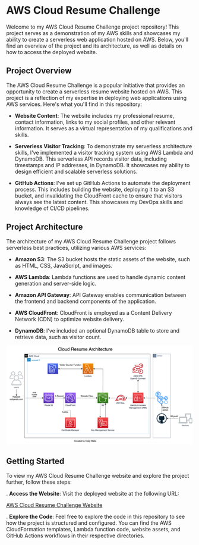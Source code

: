 # AWS Cloud Resume Challenge


Welcome to my AWS Cloud Resume Challenge project repository! This project serves as a demonstration of my AWS skills and showcases my ability to create a serverless web application hosted on AWS. Below, you'll find an overview of the project and its architecture, as well as details on how to access the deployed website.

## Project Overview

The AWS Cloud Resume Challenge is a popular initiative that provides an opportunity to create a serverless resume website hosted on AWS. This project is a reflection of my expertise in deploying web applications using AWS services. Here's what you'll find in this repository:

- **Website Content**: The website includes my professional resume, contact information, links to my social profiles, and other relevant information. It serves as a virtual representation of my qualifications and skills.

- **Serverless Visitor Tracking**: To demonstrate my serverless architecture skills, I've implemented a visitor tracking system using AWS Lambda and DynamoDB. This serverless API records visitor data, including timestamps and IP addresses, in DynamoDB. It showcases my ability to design efficient and scalable serverless solutions.

- **GitHub Actions**: I've set up GitHub Actions to automate the deployment process. This includes building the website, deploying it to an S3 bucket, and invalidating the CloudFront cache to ensure that visitors always see the latest content. This showcases my DevOps skills and knowledge of CI/CD pipelines.

## Project Architecture

The architecture of my AWS Cloud Resume Challenge project follows serverless best practices, utilizing various AWS services:

- **Amazon S3**: The S3 bucket hosts the static assets of the website, such as HTML, CSS, JavaScript, and images.

- **AWS Lambda**: Lambda functions are used to handle dynamic content generation and server-side logic.

- **Amazon API Gateway**: API Gateway enables communication between the frontend and backend components of the application.

- **AWS CloudFront**: CloudFront is employed as a Content Delivery Network (CDN) to optimize website delivery.

- **DynamoDB**: I've included an optional DynamoDB table to store and retrieve data, such as visitor count.

![AWS Cloud Resume Challenge](https://github.com/koussay/aws-cloud-resume/blob/main/koussay-portfolio/images/cloud_challenge.png?raw=true)

## Getting Started

To view my AWS Cloud Resume Challenge website and explore the project further, follow these steps:

. **Access the Website**: Visit the deployed website at the following URL:

   [AWS Cloud Resume Challenge Website](https://dcuht95goyv8f.cloudfront.net/)

. **Explore the Code**: Feel free to explore the code in this repository to see how the project is structured and configured. You can find the AWS CloudFormation templates, Lambda function code, website assets, and GitHub Actions workflows in their respective directories.


